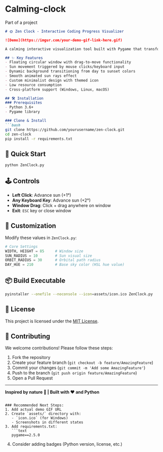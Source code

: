 # Calming-clock
Part of a project 
```markdown
# 🌞 Zen Clock - Interactive Coding Progress Visualizer

![Demo](https://imgur.com/your-demo-gif-link-here.gif)

A calming interactive visualization tool built with Pygame that transforms your coding activity into a beautiful solar journey!

## ✨ Key Features
- Floating circular window with drag-to-move functionality
- Sun movement triggered by mouse clicks/keyboard input
- Dynamic background transitioning from day to sunset colors
- Smooth animated sun rays effect
- Custom minimalist design with themed icon
- Low resource consumption
- Cross-platform support (Windows, Linux, macOS)

## 🛠️ Installation
### Prerequisites
- Python 3.6+
- Pygame library

### Clone & Install
```bash
git clone https://github.com/yourusername/zen-clock.git
cd zen-clock
pip install -r requirements.txt
```

## 🚀 Quick Start
```bash
python ZenClock.py
```

## 🕹️ Controls
- **Left Click**: Advance sun (+1°)
- **Any Keyboard Key**: Advance sun (+2°)
- **Window Drag**: Click + drag anywhere on window
- **Exit**: `ESC` key or close window

## 🎨 Customization
Modify these values in `ZenClock.py`:
```python
# Core Settings
WIDTH, HEIGHT = 85     # Window size
SUN_RADIUS = 10        # Sun visual size
ORBIT_RADIUS = 30      # Orbital path radius
DAY_HUE = 210          # Base sky color (HSL hue value)
```

## 📦 Build Executable
```bash
pyinstaller --onefile --noconsole --icon=assets/icon.ico ZenClock.py
```

## 📜 License
This project is licensed under the [MIT License](LICENSE).

## 🤝 Contributing
We welcome contributions! Please follow these steps:
1. Fork the repository
2. Create your feature branch (`git checkout -b feature/AmazingFeature`)
3. Commit your changes (`git commit -m 'Add some AmazingFeature'`)
4. Push to the branch (`git push origin feature/AmazingFeature`)
5. Open a Pull Request

---

**Inspired by nature 🌿 | Built with ❤️ and Python**
```

### Recommended Next Steps:
1. Add actual demo GIF URL
2. Create `assets/` directory with:
   - `icon.ico` (for Windows)
   - Screenshots in different states
3. Add requirements.txt:
   ```text
   pygame==2.5.0
   ```
4. Consider adding badges (Python version, license, etc.)
